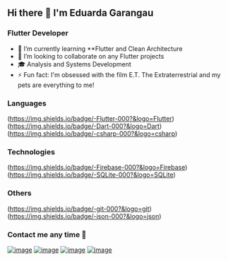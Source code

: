 ## Hi there 👋 I'm Eduarda Garangau
### Flutter Developer

- 🌱 I’m currently learning **Flutter and Clean Architecture
- 👯 I’m looking to collaborate on any Flutter projects
- 🎓 Analysis and Systems Development
- ⚡ Fun fact: I'm obsessed with the film E.T. The Extraterrestrial and my pets are everything to me!

### Languages

(https://img.shields.io/badge/-Flutter-000?&logo=Flutter)
(https://img.shields.io/badge/-Dart-000?&logo=Dart)
(https://img.shields.io/badge/-csharp-000?&logo=csharp)

### Technologies

(https://img.shields.io/badge/-Firebase-000?&logo=Firebase)
(https://img.shields.io/badge/-SQLite-000?&logo=SQLite)

### Others
(https://img.shields.io/badge/-git-000?&logo=git)
(https://img.shields.io/badge/-json-000?&logo=json)

### Contact me any time 🤝
[![image](https://img.shields.io/badge/LinkedIn-0077B5?style=for-the-badge&logo=linkedin&logoColor=white)](https://www.linkedin.com/in/eduarda-garangau-b69197177/)
[![image](https://img.shields.io/badge/Gmail-D14836?style=for-the-badge&logo=gmail&logoColor=white)](mailto:eduardagarangau98@gmail.com)
[![image](https://img.shields.io/badge/Instagram-E4405F?style=for-the-badge&logo=instagram&logoColor=white)](https://instagram.com/eduardagarangau)
[![image](https://img.shields.io/badge/WhatsApp-42f557?style=for-the-badge&logo=Whatsapp&logoColor=whitehite)](https://wa.me/5541996717016?text=Ol%C3%A1%20Eduarda!)
